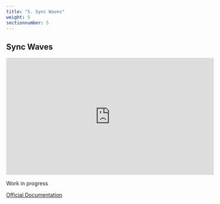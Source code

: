```yaml
---
title: "5. Sync Waves"
weight: 5
sectionnumber: 5
---
```


## Sync Waves

<iframe width="560" height="315" src="https://www.youtube.com/embed/zIHe3EVp528" title="YouTube video player" frameborder="0" allow="accelerometer; autoplay; clipboard-write; encrypted-media; gyroscope; picture-in-picture" allowfullscreen></iframe>

Work in progress

[Official Documentation](https://argoproj.github.io/argo-cd/user-guide/sync-waves/)
